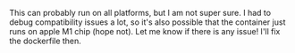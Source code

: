 This can probably run on all platforms, but I am not super sure. I had to debug compatibility issues a lot, so it's also possible that the container just runs on apple M1 chip (hope not). Let me know if there is any issue! I'll fix the dockerfile then.